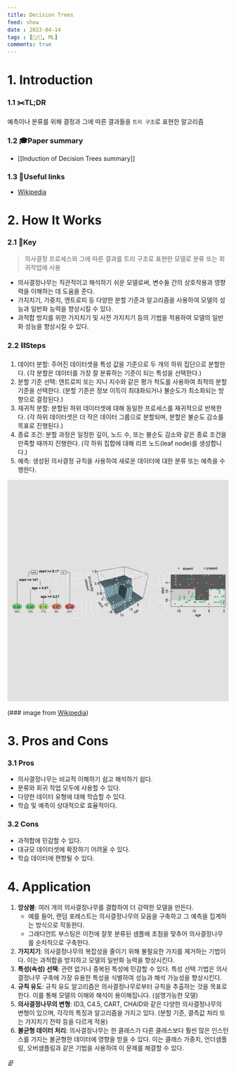 ```yaml
---
title: Decision Trees
feed: show
date : 2023-04-14
tags : [📝️/🌲️, ML]
comments: true
---
```


# 1. Introduction
### 1.1 ✂️TL;DR
예측이나 분류를 위해 결정과 그에 따른 결과들을 `트리 구조`로 표현한 알고리즘

### 1.2 🎓Paper summary
- [[Induction of Decision Trees summary]]

### 1.3 🔗Useful links
- [Wikipedia](https://en.wikipedia.org/wiki/Decision_tree_learning)

# 2. How It Works
### 2.1 🔑Key 

> 의사결정 프로세스와 그에 따른 결과를 트리 구조로 표현한 모델로 분류 또는 회귀작업에 사용

- 의사결정나무는 직관적이고 해석하기 쉬운 모델로써, 변수들 간의 상호작용과 영향력을 이해하는 데 도움을 준다.
- 가지치기, 가중치, 엔트로피 등 다양한 분할 기준과 알고리즘을 사용하여 모델의 성능과 일반화 능력을 향상시킬 수 있다.
- 과적합 방지를 위한 가지치기 및 사전 가지치기 등의 기법을 적용하여 모델의 일반화 성능을 향상시킬 수 있다.

### 2.2 ⛓️Steps 
1. 데이터 분할: 주어진 데이터셋을 특성 값을 기준으로 두 개의 하위 집단으로 분할한다. (각 분할은 데이터를 가장 잘 분류하는 기준이 되는 특성을 선택한다.)
2. 분할 기준 선택: 엔트로피 또는 지니 지수와 같은 평가 척도를 사용하여 최적의 분할 기준을 선택한다. (분할 기준은 정보 이득이 최대화되거나 불순도가 최소화되는 방향으로 결정된다.)
3. 재귀적 분할: 분할된 하위 데이터셋에 대해 동일한 프로세스를 재귀적으로 반복한다. (각 하위 데이터셋은 더 작은 데이터 그룹으로 분할되며, 분할은 불순도 감소를 목표로 진행된다.)
4. 종료 조건: 분할 과정은 일정한 깊이, 노드 수, 또는 불순도 감소와 같은 종료 조건을 만족할 때까지 진행한다. (각 하위 집합에 대해 리프 노드(leaf node)를 생성합니다.)
5. 예측: 생성된 의사결정 규칙을 사용하여 새로운 데이터에 대한 분류 또는 예측을 수행한다.

![](/attachments/Pasted_image_20230522072009_watermarked.jpeg)

(\### image from [Wikipedia](https://en.wikipedia.org/wiki/Decision_tree_learning))

# 3. Pros and Cons
### 3.1 Pros
- 의사결정나무는 비교적 이해하기 쉽고 해석하기 쉽다.
- 분류와 회귀 작업 모두에 사용할 수 있다. 
- 다양한 데이터 유형에 대해 학습할 수 있다. 
- 학습 및 예측이 상대적으로 효율적이다.

### 3.2 Cons
- 과적합에 민감할 수 있다.
- 대규모 데이터셋에 확장하기 어려울 수 있다.
- 학습 데이터에 편향될 수 있다.

# 4. Application
1. **앙상블**: 여러 개의 의사결정나무를 결합하여 더 강력한 모델을 만든다. 
	- 예를 들어, 랜덤 포레스트는 의사결정나무의 모음을 구축하고 그 예측을 집계하는 방식으로 작동한다. 
	- 그래디언트 부스팅은 이전에 잘못 분류된 샘플에 초점을 맞추어 의사결정나무를 순차적으로 구축한다.
2. **가지치기**: 의사결정나무의 복잡성을 줄이기 위해 불필요한 가지를 제거하는 기법이다. 이는 과적합을 방지하고 모델의 일반화 능력을 향상시킨다.
3. **특성(속성) 선택**: 관련 없거나 중복된 특성에 민감할 수 있다. 특성 선택 기법은 의사결정나무 구축에 가장 유용한 특성을 식별하여 성능과 해석 가능성을 향상시킨다.
4. **규칙 유도**: 규칙 유도 알고리즘은 의사결정나무로부터 규칙을 추출하는 것을 목표로 한다. 이를 통해 모델의 이해와 해석이 용이해집니다. (설명가능한 모델)
5. **의사결정나무의 변형**: ID3, C4.5, CART, CHAID와 같은 다양한 의사결정나무의 변형이 있으며, 각각의 특징과 알고리즘을 가지고 있다. (분할 기준, 결측값 처리 또는 가지치기 전략 등을 다르게 적용)
6. **불균형 데이터 처리**: 의사결정나무는 한 클래스가 다른 클래스보다 훨씬 많은 인스턴스를 가지는 불균형한 데이터에 영향을 받을 수 있다. 이는 클래스 가중치, 언더샘플링, 오버샘플링과 같은 기법을 사용하여 이 문제를 해결할 수 있다.

_끝_